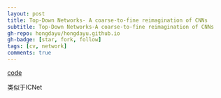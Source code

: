 ```yaml
---
layout: post
title: Top-Down Networks- A coarse-to-fine reimagination of CNNs
subtitle: Top-Down Networks-A coarse-to-fine reimagination of CNNs
gh-repo: hongdayu/hongdayu.github.io
gh-badge: [star, fork, follow]
tags: [cv, network]
comments: true
---
```


[code](https://github.com/giannislelekas/topdown)

类似于ICNet